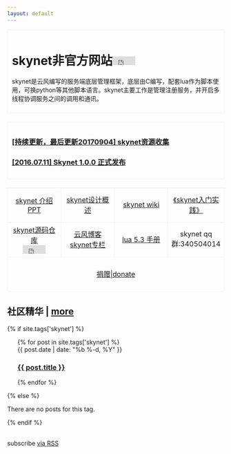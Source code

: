 ```yaml
---
layout: default
---
```


<style>
.jipai-clearfix:after{content:"";display:table}
.jipai-clearfix:after{clear:both}
.jipai-clearfix{zoom:1}

ul{list-style:none}

.box{border:1px solid #f2f2f2;padding:10px;margin-bottom:20px;}

table td{text-align:center;border:1px solid #f2f2f2;width:25%;height:80px;}

</style>
<div class="home">

  <div class="box">
  <h1 class="page-heading">skynet非官方网站<iframe src="http://ghbtns.com/github-btn.html?user=skynetclub&repo=skynetclub.github.io&type=star&count=false&size=none" frameborder="0" scrolling="0" width="53px" height="20px"></iframe></h1>
  <p>skynet是云风编写的服务端底层管理框架，底层由C编写，配套lua作为脚本使用，可换python等其他脚本语言。skynet主要工作是管理注册服务，并开启多线程协调服务之间的调用和通讯。</p>
  </div>
  
  <div class="box">
  <h3><a href="/skynet/resource.html" title="skynet资源收集">[持续更新，最后更新20170904] skynet资源收集</a></h3>
  <h3><a href="http://blog.codingnow.com/2016/07/skynet_released.html" title="Skynet 1.0.0 正式发布" target="_blank">[2016.07.11] Skynet 1.0.0 正式发布</a></h3>
  </div>

  <table style="width:100%;">
  <tr>
  <td><a href="http://pan.baidu.com/s/1i3qp7b3" title="skynet 介绍PPT" target="_blank">skynet 介绍PPT</a></td>
  <td><a href="http://blog.codingnow.com/2012/09/the_design_of_skynet.html" title="skynet设计概述" target="_blank">skynet设计概述</a></td>
  <td><a href="https://github.com/cloudwu/skynet/wiki" title="skynet wiki" target="_blank">skynet wiki</a></td>
  <td><a href="/book" title="《skynet入门实践》" target="_blank">《skynet入门实践》</a></td>
  </tr>
  <tr>
  <td><a href="https://github.com/cloudwu/skynet" title="skynet源码仓库" target="_blank">skynet源码仓库</a><br /><iframe src="http://ghbtns.com/github-btn.html?user=cloudwu&repo=skynet&type=star&count=false&size=none" frameborder="0" scrolling="0" width="53px" height="20px"></iframe></td>
  <td><a href="http://blog.codingnow.com/eo/skynet/" title="云风博客skynet专栏" target="_blank">云风博客skynet专栏</a></td>
  <td><a href="http://cloudwu.github.io/lua53doc/" title="lua 5.3 手册" target="_blank">lua 5.3 手册</a></td>
  <td>skynet qq群:340504014</td>
  </tr>
  <tr><td colspan="4"><a href="/donate.html" target="_blank">捐赠|donate</a></td></tr>
  </table>
  
  <h2 class="page-heading">社区精华 | <a href="/topics" title="更多">more</a></h2>
  {% if site.tags['skynet'] %}
      <ul class="post-list">
        {% for post in site.tags['skynet'] %}
          <li>
            <span class="post-meta">{{ post.date | date: "%b %-d, %Y" }}</span>
            <h3>
              <a class="post-link" href="{{ post.url | prepend: site.baseurl }}">{{ post.title }}</a>
            </h3>
          </li>
        {% endfor %}
      </ul>
  {% else %}
      <p>There are no posts for this tag.</p>
  {% endif %}
  
 
    
  <p class="rss-subscribe"><br/>subscribe <a href="{{ "/feed.xml" | prepend: site.baseurl }}">via RSS</a></p>

</div>
